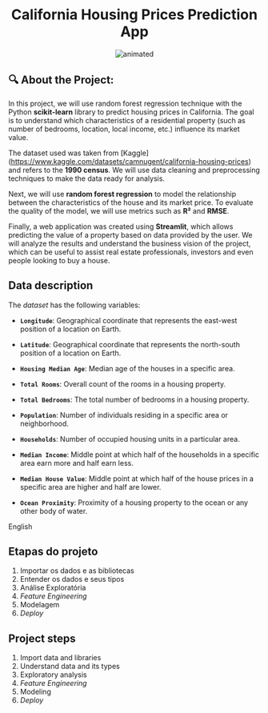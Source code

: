 **<h1 align='center'>California Housing Prices Prediction App </h1>**

<p align="center">
<img src="" alt="animated" />
</p>

## 🔍 About the Project:
In this project, we will use random forest regression technique with the Python **scikit-learn** library to predict housing prices in California. The goal is to understand which characteristics of a residential property (such as number of bedrooms, location, local income, etc.) influence its market value.

The dataset used was taken from [Kaggle] (https://www.kaggle.com/datasets/camnugent/california-housing-prices) and refers to the **1990 census**. We will use data cleaning and preprocessing techniques to make the data ready for analysis.

Next, we will use **random forest regression** to model the relationship between the characteristics of the house and its market price. To evaluate the quality of the model, we will use metrics such as **R²** and **RMSE**.

Finally, a web application was created using **Streamlit**, which allows predicting the value of a property based on data provided by the user. We will analyze the results and understand the business vision of the project, which can be useful to assist real estate professionals, investors and even people looking to buy a house.

## Data description

The *dataset* has the following variables:

- **`Longitude`**: Geographical coordinate that represents the east-west position of a location on Earth.

- **` Latitude `**: Geographical coordinate that represents the north-south position of a location on Earth.

- **` Housing Median Age `**: Median age of the houses in a specific area.

- **` Total Rooms `**: Overall count of the rooms in a housing property.

- **` Total Bedrooms `**: The total number of bedrooms in a housing property.

- **` Population `**: Number of individuals residing in a specific area or neighborhood.
- **` Households `**: Number of occupied housing units in a particular area.
- **` Median Income `**: Middle point at which half of the households in a specific area earn more and half earn less.

- **` Median House Value `**: Middle point at which half of the house prices in a specific area are higher and half are lower.

- **` Ocean Proximity `**: Proximity of a housing property to the ocean or any other body of water.


English
## Etapas do projeto

1. Importar os dados e as bibliotecas
2. Entender os dados e seus tipos
3. Análise Exploratória
4. *Feature Engineering*
5. Modelagem
6. *Deploy*
## Project steps

1. Import data and libraries
2. Understand data and its types
3. Exploratory analysis
4. *Feature Engineering*
5. Modeling
6. *Deploy*
